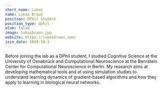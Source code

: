 ```yaml
---
short_name: Lukas
name: Lukas Braun
position: DPhil Student
position_type: dphil
alum: false
image: lukasbraun.jpg
website: https://lukasbraun.com/
join_date: 2020-10-1
---
```


Before joining the lab as a DPhil student, I studied Cognitive Science at the University of Osnabrück and Computational Neuroscience at the Bernstein Center for Computational Neuroscience in Berlin. My research aims at developing mathematical tools and at using simulation studies to understand learning dynamics of gradient-based algorithms and how they apply to learning in biological neural networks.
